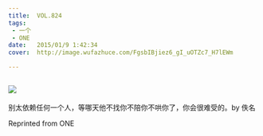 ```yaml
---
title:	VOL.824
tags:
 - 一个
 - ONE
date:	2015/01/9 1:42:34
cover:	http://image.wufazhuce.com/FgsbIBjiez6_gI_uOTZc7_H7lEWm

---
```

![](http://image.wufazhuce.com/FgsbIBjiez6_gI_uOTZc7_H7lEWm)
---

别太依赖任何一个人，等哪天他不找你不陪你不哄你了，你会很难受的。by 佚名
 
Reprinted from ONE

